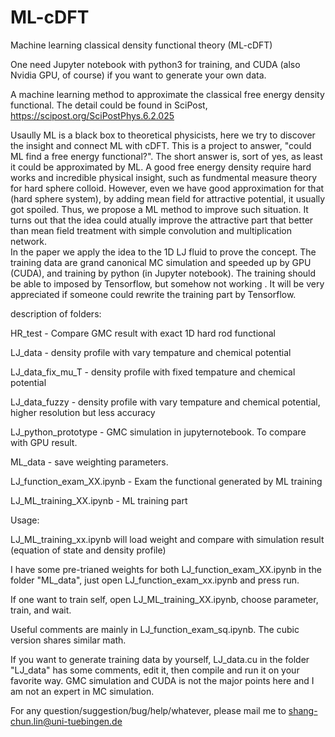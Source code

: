 # ML-cDFT
Machine learning classical density functional theory (ML-cDFT)

One need Jupyter notebook with python3 for training, and CUDA (also Nvidia GPU, of course) if you want to generate your own data.  

A machine learning method to approximate the classical free energy density functional. The detail could be found in SciPost, https://scipost.org/SciPostPhys.6.2.025

Usaully ML is a black box to theoretical physicists, here we try to discover the insight and connect ML with cDFT. 
This is a project to answer, "could ML find a free energy functional?". The short answer is, sort of yes, as least it could be approximated by ML. 
A good free energy density require hard works and incredible physical insight, such as fundmental measure theory for hard sphere colloid. However, even we have good approximation for that (hard sphere system), by adding mean field for attractive potential, it usually got spoiled. Thus, we propose a ML method to improve such situation. It turns out that the idea could atually improve the attractive part that better than mean field treatment with simple convolution and multiplication network.    
In the paper we apply the idea to the 1D LJ fluid to prove the concept. The training data are grand canonical MC simulation and speeded up by GPU (CUDA), and training by python (in Jupyter notebook). The training should be able to imposed by Tensorflow, but somehow not working . It will be very appreciated if someone could rewrite the training part by Tensorflow.

description of folders:

HR_test - Compare GMC result with exact 1D hard rod functional

LJ_data - density profile with vary tempature and chemical potential 

LJ_data_fix_mu_T - density profile with fixed tempature and chemical potential

LJ_data_fuzzy - density profile with vary tempature and chemical potential, higher resolution but less accuracy

LJ_python_prototype - GMC simulation in jupyternotebook. To compare with GPU result. 

ML_data - save weighting parameters.

LJ_function_exam_XX.ipynb - Exam the functional generated by ML training  

LJ_ML_training_XX.ipynb - ML training part

Usage:

LJ_ML_training_xx.ipynb will load weight and compare with simulation result (equation of state and density profile)
 
I have some pre-trianed weights for both LJ_function_exam_XX.ipynb in the folder "ML_data", just open LJ_function_exam_xx.ipynb and press run.

If one want to train self, open LJ_ML_training_XX.ipynb, choose parameter, train, and wait.

Useful comments are mainly in LJ_function_exam_sq.ipynb. The cubic version shares similar math.

If you want to generate training data by yourself, LJ_data.cu in the folder "LJ_data" has some comments, edit it, then compile and run it on your favorite way. GMC simulation and CUDA is not the major points here and I am not an expert in MC simulation.

For any question/suggestion/bug/help/whatever, please mail me to 
shang-chun.lin@uni-tuebingen.de
